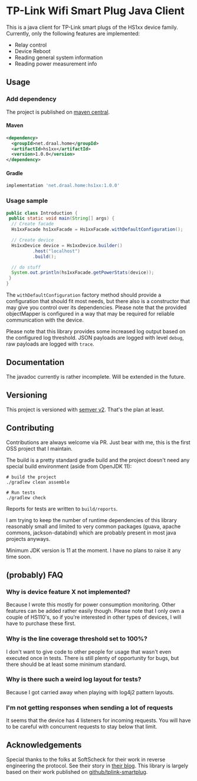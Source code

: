 # TP-Link Wifi Smart Plug Java Client
This is a java client for TP-Link smart plugs of the HS1xx device family. Currently, only the following 
features are implemented:
* Relay control
* Device Reboot
* Reading general system information
* Reading power measurement info

## Usage
### Add dependency
The project is published on [maven central](https://search.maven.org/artifact/net.draal.home/hs1xx).

#### Maven
```xml
<dependency>
  <groupId>net.draal.home</groupId>
  <artifactId>hs1xx</artifactId>
  <version>1.0.0</version>
</dependency>
```

#### Gradle
```groovy
implementation 'net.draal.home:hs1xx:1.0.0'
```

### Usage sample
```java
public class Introduction {
 public static void main(String[] args) {
  // Create facade
  Hs1xxFacade hs1xxFacade = Hs1xxFacade.withDefaultConfiguration();

  // Create device
  Hs1xxDevice device = Hs1xxDevice.builder()
          .host("localhost")
          .build();

  // do stuff
  System.out.println(hs1xxFacade.getPowerStats(device));
 }
}
```

The `withDefaultConfiguration` factory method should provide a configuration
that should fit most needs, but there also is a constructor that may give you control
over its dependencies. Please note that the provided objectMapper is configured in a
way that may be required for reliable communication with the device.

Please note that this library provides some increased log output based on the configured
log threshold. JSON payloads are logged with level `debug`, raw payloads are logged with `trace`.

## Documentation
The javadoc currently is rather incomplete. Will be extended in the future.

## Versioning
This project is versioned with [semver v2](https://semver.org/). That's the plan at least.

## Contributing
Contributions are always welcome via PR. Just bear with me, this is the first OSS project that I
maintain.

The build is a pretty standard gradle build and the project doesn't need any special build
environment (aside from OpenJDK 11):

```
# build the project
./gradlew clean assemble

# Run tests
./gradlew check
```

Reports for tests are written to `build/reports`.

I am trying to keep the number of runtime dependencies of this library reasonably small and limited
to very common packages (guava, apache commons, jackson-databind) which are probably present in most
java projects anyways.

Minimum JDK version is 11 at the moment. I have no plans to raise it any time soon.

## (probably) FAQ
### Why is device feature X not implemented?
Because I wrote this mostly for power consumption monitoring. Other features can be added
rather easily though. Please note that I only own a couple of HS110's, so if you're interested
in other types of devices, I will have to purchase these first.

### Why is the line coverage threshold set to 100%?
I don't want to give code to other people for usage that wasn't even executed once in tests.
There is still plenty of opportunity for bugs, but there should be at least some minimum standard.

### Why is there such a weird log layout for tests?
Because I got carried away when playing with log4j2 pattern layouts.

### I'm not getting responses when sending a lot of requests
It seems that the device has 4 listeners for incoming requests. You will have to be careful
with concurrent requests to stay below that limit.

## Acknowledgements
Special thanks to the folks at SoftScheck for their work in reverse engineering
 the protocol. See their story in [their blog](https://www.softscheck.com/en/reverse-engineering-tp-link-hs110/).
This library is largely based on their work published on 
[github/tplink-smartplug](https://github.com/softScheck/tplink-smartplug).